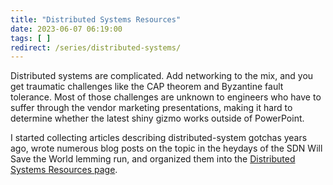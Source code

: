 ```yaml
---
title: "Distributed Systems Resources"
date: 2023-06-07 06:19:00
tags: [ ]
redirect: /series/distributed-systems/
---
```

Distributed systems are complicated. Add networking to the mix, and you get traumatic challenges like the CAP theorem and Byzantine fault tolerance. Most of those challenges are unknown to engineers who have to suffer through the vendor marketing presentations, making it hard to determine whether the latest shiny gizmo works outside of PowerPoint.

I started collecting articles describing distributed-system gotchas years ago, wrote numerous blog posts on the topic in the heydays of the SDN Will Save the World lemming run, and organized them into the [Distributed Systems Resources page](/series/distributed-systems/).